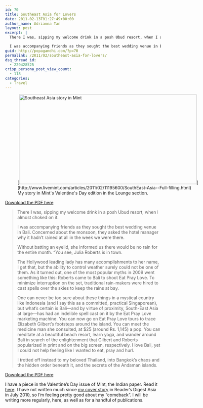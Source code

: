 ```yaml
---
id: 70
title: Southeast Asia for Lovers
date: 2011-02-13T01:27:49+00:00
author_name: Adrianna Tan
layout: post
excerpt: |
  There I was, sipping my welcome drink in a posh Ubud resort, when I almost choked on it.

  I was accompanying friends as they sought the best wedding venue in Bali. Concerned about the monsoon, they asked the hotel manager why it hadn’t rained at all in the week we were there. Without batting an eyelid, she informed us there would be no rain for the entire month. “You see, Julia Roberts is in town.
guid: http://popagandhi.com/?p=70
permalink: /2011/02/southeast-asia-for-lovers/
dsq_thread_id:
  - 229428525
crisp_persona_post_view_count:
  - 118
categories:
  - Travel
---
```

<figure id="attachment_73" style="width: 600px" class="wp-caption alignnone">[<img src="http://res.cloudinary.com/dmchbvarm/image/upload/v1456563151/110213_livemintsea1_btszyj.jpg" alt="Southeast Asia story in Mint" title="110213_livemintsea" width="575" height="290" class="size-full wp-image-73" />](http://www.livemint.com/articles/2011/02/11195600/SouthEast-Asia--Full-filling.html)<figcaption class="wp-caption-text">My story in Mint's Valentine's Day edition in the Lounge section.</figcaption></figure>

[Download the PDF here](http://cl.ly/5xft)

> There I was, sipping my welcome drink in a posh Ubud resort, when I almost choked on it.
>
> I was accompanying friends as they sought the best wedding venue in Bali. Concerned about the monsoon, they asked the hotel manager why it hadn’t rained at all in the week we were there.
>
> Without batting an eyelid, she informed us there would be no rain for the entire month. “You see, Julia Roberts is in town.
>
> The Hollywood leading lady has many accomplishments to her name, I get that, but the ability to control weather surely could not be one of them. As it turned out, one of the most popular myths in 2009 went something like this: Roberts came to Bali to shoot Eat Pray Love. To minimize interruption on the set, traditional rain-makers were hired to cast spells over the skies to keep the rains at bay.
>
> One can never be too sure about these things in a mystical country like Indonesia (and I say this as a committed, practical Singaporean), but what’s certain is Bali—and by virtue of proximity, South-East Asia at large—has had an indelible spell cast on it by the Eat Pray Love marketing machine. You can now go on Eat Pray Love tours to trace Elizabeth Gilbert’s footsteps around the island. You can meet the medicine man she consulted, at $25 (around Rs. 1,145) a pop. You can meditate at a beautiful beach resort, learn yoga, and wander around Bali in search of the enlightenment that Gilbert and Roberts popularized in print and on the big screen, respectively. I love Bali, yet I could not help feeling like I wanted to eat, pray and hurl.
>
> I trotted off instead to my beloved Thailand, into Bangkok’s chaos and the hidden order beneath it, and the secrets of the Andaman islands.

[Download the PDF here](http://cl.ly/5xft)

I have a piece in the Valentine&#8217;s Day issue of Mint, the Indian paper. Read it [here](http://www.livemint.com/articles/2011/02/11195600/SouthEast-Asia--Full-filling.html). I have not written much since [my cover story](http://www.facebook.com/photo.php?pid=13080495&l=984af88aff&id=736905264) in Reader&#8217;s Digest Asia in July 2010, so I&#8217;m feeling pretty good about my &#8220;comeback&#8221;. I will be writing more regularly, here, as well as for a handful of publications.
